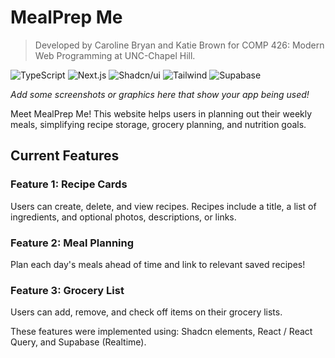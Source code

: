 # MealPrep Me

> Developed by Caroline Bryan and Katie Brown for COMP 426: Modern Web Programming at UNC-Chapel Hill.


![TypeScript](https://img.shields.io/badge/-TypeScript-05122A?style=flat&logo=typescript)
![Next.js](https://img.shields.io/badge/-Next.js-05122A?style=flat&logo=nextdotjs)
![Shadcn/ui](https://img.shields.io/badge/-Shadcn_UI-05122A?style=flat&logo=shadcnui)
![Tailwind](https://img.shields.io/badge/-Tailwind-05122A?style=flat&logo=tailwindcss)
![Supabase](https://img.shields.io/badge/-Supabase-05122A?style=flat&logo=supabase)

*Add some screenshots or graphics here that show your app being used!*

Meet MealPrep Me! This website helps users in planning out their weekly meals, simplifying recipe storage, grocery planning, and nutrition goals.

## Current Features

### Feature 1: Recipe Cards
Users can create, delete, and view recipes. Recipes include a title, a list of ingredients, and optional photos, descriptions, or links.

### Feature 2: Meal Planning
Plan each day's meals ahead of time and link to relevant saved recipes!

### Feature 3: Grocery List
Users can add, remove, and check off items on their grocery lists.

These features were implemented using: Shadcn elements, React / React Query, and Supabase (Realtime).
